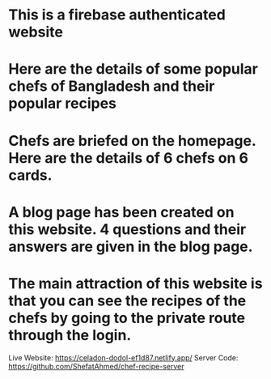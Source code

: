 ﻿# This is a firebase authenticated website
# Here are the details of some popular chefs of Bangladesh and their popular recipes
# Chefs are briefed on the homepage. Here are the details of 6 chefs on 6 cards.
# A blog page has been created on this website. 4 questions and their answers are given in the blog page.
# The main attraction of this website is that you can see the recipes of the chefs by going to the private route through the login.

Live Website: https://celadon-dodol-ef1d87.netlify.app/
Server Code: https://github.com/ShefatAhmed/chef-recipe-server
